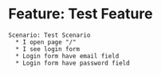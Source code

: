# Feature: Test Feature

```feature
Scenario: Test Scenario
  * I open page "/"
  * I see login form
  * Login form have email field
  * Login form have password field
```

